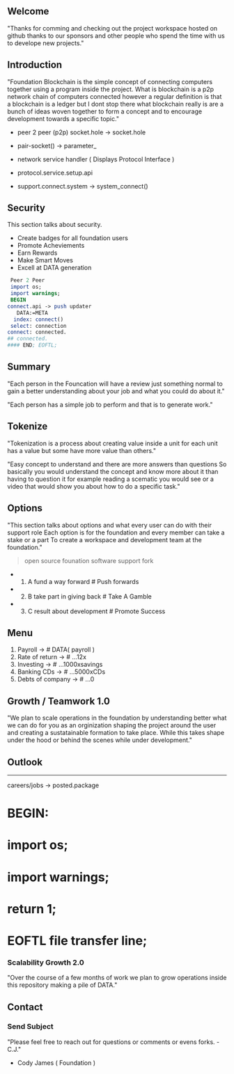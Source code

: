 ## Welcome

"Thanks for comming and checking out the project workspace
hosted on github thanks to our sponsors and other people who
spend the time with us to develope new projects."

## Introduction

"Foundation Blockchain is the simple concept of connecting computers together 
using a program inside the project. What is blockchain is a p2p network chain
of computers connected however a regular definition is that a blockchain is a ledger
but I dont stop there what blockchain really is are a bunch of ideas woven together
to form a concept and to encourage development towards a specific topic."

- peer 2 peer (p2p) socket.hole -> socket.hole
- pair-socket() -> parameter_

- network service handler ( Displays Protocol Interface )

- protocol.service.setup.api
- support.connect.system -> system_connect()

## Security 

This section talks about security.

- Create badges for all foundation users
- Promote Acheviements
- Earn Rewards
- Make Smart Moves
- Excell at DATA generation

```perl
 Peer 2 Peer
 import os;
 import warnings;
 BEGIN
connect.api -> push updater
   DATA:=META 
  index: connect()
 select: connection
connect: connected.
## connected.
#### END; EOFTL;
```

## Summary

"Each person in the Founcation will have a review
just something normal to gain a better understanding
about your job and what you could do about it."

"Each person has a simple job to perform and that is to generate
work."

## Tokenize

"Tokenization is a process about creating value inside a unit
for each unit has a value but some have more value than others."

"Easy concept to understand and there are more answers than questions
So basically you would understand the concept and know more about it than
having to question it for example reading a scematic you would see 
or a video that would show you about how to do a specific task."


## Options

"This section talks about options and what every user can do with their support role
Each option is for the foundation and every member can take a stake or a part
To create a workspace and development team at the foundation."

> open source founation software support fork

- 1. A fund a way forward        # Push forwards
- 2. B take part in giving back  # Take A Gamble
- 3. C result about development  # Promote Success

## Menu

1. Payroll              -> # DATA( payroll )
2. Rate of return       -> # ...12x
3. Investing            -> # ...1000xsavings
4. Banking CDs          -> # ...5000xCDs
5. Debts of company     -> # ...0

## Growth / Teamwork 1.0

"We plan to scale operations in the foundation by understanding better what we can do for you as 
an orginization shaping the project around the user and creating a sustatainable formation to take place.
While this takes shape under the hood or behind the scenes while under development."

## Outlook

<HR> careers/jobs -> posted.package

# BEGIN:
# import os;
# import warnings;
# return 1;
# EOFTL file transfer line;

### Scalability Growth 2.0

"Over the course of a few months of work we plan to grow operations 
inside this repository making a pile of DATA."


## Contact 
### Send Subject

"Please feel free to reach out for questions or comments or evens forks. -C.J."


- Cody James ( Foundation )
